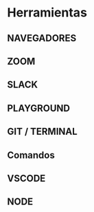 # Herramientas

## NAVEGADORES

## ZOOM

## SLACK    

## PLAYGROUND

## GIT / TERMINAL

## Comandos

## VSCODE

## NODE